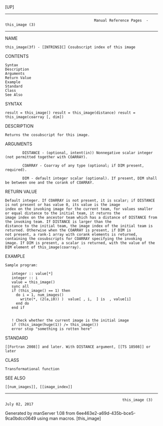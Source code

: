 [UP]

-----------------------------------------------------------------------------------------------------------------------------------
                                             Manual Reference Pages  - this_image (3)
-----------------------------------------------------------------------------------------------------------------------------------
                                                                 
NAME

    this_image(3f) - [INTRINSIC] Cosubscript index of this image

CONTENTS

    Syntax
    Description
    Arguments
    Return Value
    Example
    Standard
    Class
    See Also

SYNTAX

    result = this_image() result = this_image(distance) result = this_image(coarray [, dim])

DESCRIPTION

    Returns the cosubscript for this image.

ARGUMENTS

            DISTANCE - (optional, intent(in)) Nonnegative scalar integer (not permitted together with COARRAY).

            COARRAY - Coarray of any type (optional; if DIM present, required).

            DIM - default integer scalar (optional). If present, DIM shall be between one and the corank of COARRAY.

RETURN VALUE

    Default integer. If COARRAY is not present, it is scalar; if DISTANCE is not present or has value 0, its value is the image
    index on the invoking image for the current team, for values smaller or equal distance to the initial team, it returns the
    image index on the ancestor team which has a distance of DISTANCE from the invoking team. If DISTANCE is larger than the
    distance to the initial team, the image index of the initial team is returned. Otherwise when the COARRAY is present, if DIM is
    not present, a rank-1 array with corank elements is returned, containing the cosubscripts for COARRAY specifying the invoking
    image. If DIM is present, a scalar is returned, with the value of the DIM element of this_image(coarray).

EXAMPLE

    Sample program:

       integer :: value[*]
       integer :: i
       value = this_image()
       sync all
       if (this_image() == 1) then
         do i = 1, num_images()
           write(*, (2(a,i0)) )  value[ , i,  ] is  , value[i]
         end do
       end if


       ! Check whether the current image is the initial image
       if (this_image(huge(1)) /= this_image())
       error stop "something is rotten here"



STANDARD

    [[Fortran 2008]] and later. With DISTANCE argument, [[TS 18508]] or later

CLASS

    Transformational function

SEE ALSO

    [[num_images]], [[image_index]]

-----------------------------------------------------------------------------------------------------------------------------------

                                                          this_image (3)                                              July 02, 2017

Generated by manServer 1.08 from 6ee463e2-a69d-435b-bce5-9ca0bdcc0649 using man macros.
                                                           [this_image]
